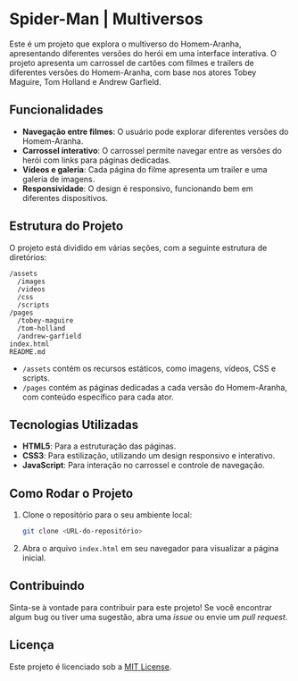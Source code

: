 
# Spider-Man | Multiversos

Este é um projeto que explora o multiverso do Homem-Aranha, apresentando diferentes versões do herói em uma interface interativa. O projeto apresenta um carrossel de cartões com filmes e trailers de diferentes versões do Homem-Aranha, com base nos atores Tobey Maguire, Tom Holland e Andrew Garfield.

## Funcionalidades

- **Navegação entre filmes**: O usuário pode explorar diferentes versões do Homem-Aranha.
- **Carrossel interativo**: O carrossel permite navegar entre as versões do herói com links para páginas dedicadas.
- **Vídeos e galeria**: Cada página do filme apresenta um trailer e uma galeria de imagens.
- **Responsividade**: O design é responsivo, funcionando bem em diferentes dispositivos.

## Estrutura do Projeto

O projeto está dividido em várias seções, com a seguinte estrutura de diretórios:

```
/assets
  /images
  /videos
  /css
  /scripts
/pages
  /tobey-maguire
  /tom-holland
  /andrew-garfield
index.html
README.md
```

- `/assets` contém os recursos estáticos, como imagens, vídeos, CSS e scripts.
- `/pages` contém as páginas dedicadas a cada versão do Homem-Aranha, com conteúdo específico para cada ator.

## Tecnologias Utilizadas

- **HTML5**: Para a estruturação das páginas.
- **CSS3**: Para estilização, utilizando um design responsivo e interativo.
- **JavaScript**: Para interação no carrossel e controle de navegação.
  
## Como Rodar o Projeto

1. Clone o repositório para o seu ambiente local:

   ```bash
   git clone <URL-do-repositório>
   ```

2. Abra o arquivo `index.html` em seu navegador para visualizar a página inicial.

## Contribuindo

Sinta-se à vontade para contribuir para este projeto! Se você encontrar algum bug ou tiver uma sugestão, abra uma *issue* ou envie um *pull request*.

## Licença

Este projeto é licenciado sob a [MIT License](LICENSE).



